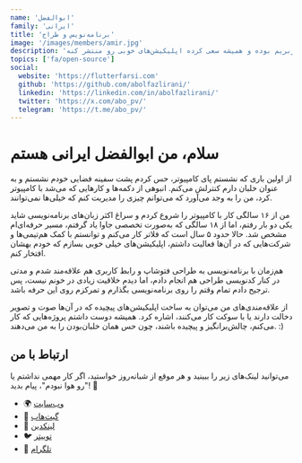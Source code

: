 ```yaml
---
name: 'ابوالفضل'
family: 'ایرانی'
title: 'برنامه‌نویس و طراح'
image: '/images/members/amir.jpg'
description: 'ابوالفضل یه برنامه‌نویس موبایله که در گذشتش طراح رابط کاربریم بوده و همیشه سعی کرده اپلیکیشن‌های خوبی رو منتشر کنه.'
topics: ['fa/open-source']
social:
  website: 'https://flutterfarsi.com'
  github: 'https://github.com/abolfazlirani/'
  linkedin: 'https://linkedin.com/in/abolfazlirani/'
  twitter: 'https://x.com/abo_pv/'
  telegram: 'https://t.me/abo_pv/'
---
```


# سلام، من ابوالفضل ایرانی هستم

از اولین باری که نشستم پای کامپیوتر، حس کردم پشت سفینه فضایی خودم نشستم و به عنوان خلبان دارم کنترلش می‌کنم.
انبوهی از دکمه‌ها و کارهایی که می‌شد با کامپیوتر کرد، من را به وجد می‌آورد که می‌توانم چیزی را مدیریت کنم که خیلی‌ها نمی‌توانند.

من از ۱۶ سالگی کار با کامپیوتر را شروع کردم و سراغ اکثر زبان‌های برنامه‌نویسی شاید یکی دو بار رفتم،
اما از ۱۸ سالگی که به‌صورت تخصصی جاوا یاد گرفتم، مسیر حرفه‌ای‌ام مشخص شد.
حالا حدود ۵ سال است که فلاتر کار می‌کنم و توانستم با کمک هم‌تیمی‌ها و شرکت‌هایی که در آن‌ها فعالیت داشتم،
اپلیکیشن‌های خیلی خوبی بسازم که خودم بهشان افتخار کنم.

هم‌زمان با برنامه‌نویسی به طراحی فتوشاپ و رابط کاربری هم علاقه‌مند شدم و مدتی در کنار کدنویسی طراحی هم انجام دادم،
اما دیدم خلاقیت زیادی در خونم نیست، پس ترجیح دادم تمام وقتم را روی برنامه‌نویسی بگذارم و تمرکزم روی این حرفه باشد.

از علاقه‌مندی‌های من می‌توان به ساخت اپلیکیشن‌های پیچیده که در آن‌ها صوت و تصویر دخالت دارند یا با سوکت کار می‌کنند، اشاره کرد.
همیشه دوست داشتم پروژه‌هایی که کار می‌کنم، چالش‌برانگیز و پیچیده باشند، چون حس همان خلبان‌بودن را به من می‌دهند. :)

## ارتباط با من

می‌توانید لینک‌های زیر را ببینید و هر موقع از شبانه‌روز خواستید، اگر کار مهمی نداشتم یا "رو هوا نبودم"، پیام بدید! 🚀

- 🌍 [وب‌سایت](https://flutterfarsi.com)
- 🐙 [گیت‌هاب](https://github.com/abolfazlirani/)
- 💼 [لینکدین](https://linkedin.com/in/abolfazlirani/)
- 🐦 [توییتر](https://x.com/abo_pv/)
- 📢 [تلگرام](https://t.me/abo_pv/)
